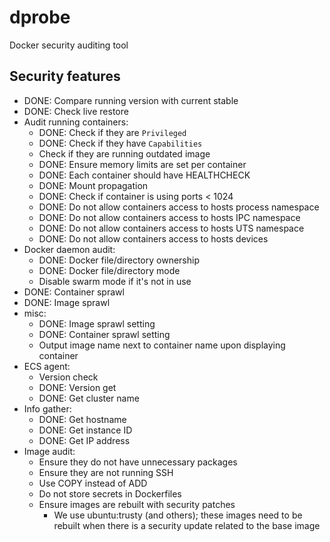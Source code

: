 # dprobe
Docker security auditing tool

## Security features
- DONE: Compare running version with current stable
- DONE: Check live restore
- Audit running containers:
    - DONE: Check if they are `Privileged`
    - DONE: Check if they have `Capabilities`
    - Check if they are running outdated image
    - DONE: Ensure memory limits are set per container
    - DONE: Each container should have HEALTHCHECK
    - DONE: Mount propagation
    - DONE: Check if container is using ports < 1024
    - DONE: Do not allow containers access to hosts process namespace
    - DONE: Do not allow containers access to hosts IPC namespace
    - DONE: Do not allow containers access to hosts UTS namespace
    - DONE: Do not allow containers access to hosts devices
- Docker daemon audit:
    - DONE: Docker file/directory ownership
    - DONE: Docker file/directory mode
    - Disable swarm mode if it's not in use
- DONE: Container sprawl
- DONE: Image sprawl
- misc:
    - DONE: Image sprawl setting
    - DONE: Container sprawl setting
    - Output image name next to container name upon displaying container
- ECS agent:
    - Version check
    - DONE: Version get
    - DONE: Get cluster name
- Info gather:
    - DONE: Get hostname
    - DONE: Get instance ID
    - DONE: Get IP address
- Image audit:
    - Ensure they do not have unnecessary packages
    - Ensure they are not running SSH
    - Use COPY instead of ADD
    - Do not store secrets in Dockerfiles
    - Ensure images are rebuilt with security patches
        - We use ubuntu:trusty (and others); these images need to be rebuilt when there is a security update related to the base image
